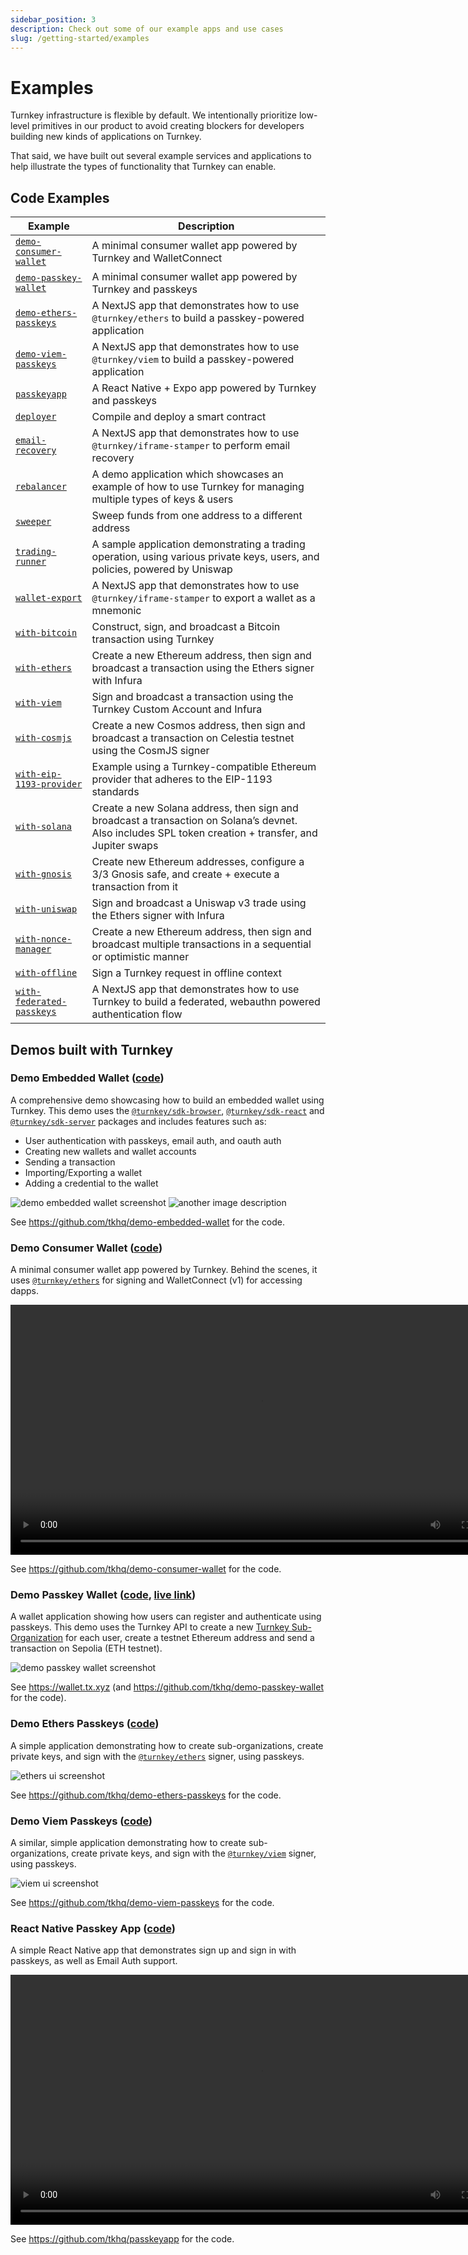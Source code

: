 ```yaml
---
sidebar_position: 3
description: Check out some of our example apps and use cases
slug: /getting-started/examples
---
```


# Examples

Turnkey infrastructure is flexible by default. We intentionally prioritize low-level primitives in our product to avoid creating blockers for developers building new kinds of applications on Turnkey.

That said, we have built out several example services and applications to help illustrate the types of functionality that Turnkey can enable.

## Code Examples

| Example                                                                                              | Description                                                                                                                                           |
| ---------------------------------------------------------------------------------------------------- | ----------------------------------------------------------------------------------------------------------------------------------------------------- |
| [`demo-consumer-wallet`](https://github.com/tkhq/demo-consumer-wallet)                               | A minimal consumer wallet app powered by Turnkey and WalletConnect                                                                                    |
| [`demo-passkey-wallet`](https://github.com/tkhq/demo-passkey-wallet)                                 | A minimal consumer wallet app powered by Turnkey and passkeys                                                                                         |
| [`demo-ethers-passkeys`](https://github.com/tkhq/demo-ethers-passkeys)                               | A NextJS app that demonstrates how to use `@turnkey/ethers` to build a passkey-powered application                                                    |
| [`demo-viem-passkeys`](https://github.com/tkhq/demo-viem-passkeys)                                   | A NextJS app that demonstrates how to use `@turnkey/viem` to build a passkey-powered application                                                      |
| [`passkeyapp`](https://github.com/tkhq/passkeyapp)                                                   | A React Native + Expo app powered by Turnkey and passkeys                                                                                             |
| [`deployer`](https://github.com/tkhq/sdk/tree/main/examples/deployer/)                               | Compile and deploy a smart contract                                                                                                                   |
| [`email-recovery`](https://github.com/tkhq/sdk/tree/main/examples/email-recovery/)                   | A NextJS app that demonstrates how to use `@turnkey/iframe-stamper` to perform email recovery                                                         |
| [`rebalancer`](https://github.com/tkhq/sdk/tree/main/examples/rebalancer/)                           | A demo application which showcases an example of how to use Turnkey for managing multiple types of keys & users                                       |
| [`sweeper`](https://github.com/tkhq/sdk/tree/main/examples/sweeper/)                                 | Sweep funds from one address to a different address                                                                                                   |
| [`trading-runner`](https://github.com/tkhq/sdk/tree/main/examples/trading-runner/)                   | A sample application demonstrating a trading operation, using various private keys, users, and policies, powered by Uniswap                           |
| [`wallet-export`](https://github.com/tkhq/sdk/tree/main/examples/wallet-export/)                     | A NextJS app that demonstrates how to use `@turnkey/iframe-stamper` to export a wallet as a mnemonic                                                  |
| [`with-bitcoin`](https://github.com/tkhq/sdk/tree/main/examples/with-bitcoin)                        | Construct, sign, and broadcast a Bitcoin transaction using Turnkey                                                                                    |
| [`with-ethers`](https://github.com/tkhq/sdk/tree/main/examples/with-ethers/)                         | Create a new Ethereum address, then sign and broadcast a transaction using the Ethers signer with Infura                                              |
| [`with-viem`](https://github.com/tkhq/sdk/tree/main/examples/with-viem/)                             | Sign and broadcast a transaction using the Turnkey Custom Account and Infura                                                                          |
| [`with-cosmjs`](https://github.com/tkhq/sdk/tree/main/examples/with-cosmjs/)                         | Create a new Cosmos address, then sign and broadcast a transaction on Celestia testnet using the CosmJS signer                                        |
| [`with-eip-1193-provider`](https://github.com/tkhq/sdk/tree/main/examples/with-eip-1193-provider/)   | Example using a Turnkey-compatible Ethereum provider that adheres to the EIP-1193 standards                                                           |
| [`with-solana`](https://github.com/tkhq/sdk/tree/main/examples/with-solana/)                         | Create a new Solana address, then sign and broadcast a transaction on Solana’s devnet. Also includes SPL token creation + transfer, and Jupiter swaps |
| [`with-gnosis`](https://github.com/tkhq/sdk/tree/main/examples/with-gnosis/)                         | Create new Ethereum addresses, configure a 3/3 Gnosis safe, and create + execute a transaction from it                                                |
| [`with-uniswap`](https://github.com/tkhq/sdk/tree/main/examples/with-uniswap/)                       | Sign and broadcast a Uniswap v3 trade using the Ethers signer with Infura                                                                             |
| [`with-nonce-manager`](https://github.com/tkhq/sdk/tree/main/examples/with-nonce-manager/)           | Create a new Ethereum address, then sign and broadcast multiple transactions in a sequential or optimistic manner                                     |
| [`with-offline`](https://github.com/tkhq/sdk/tree/main/examples/with-offline/)                       | Sign a Turnkey request in offline context                                                                                                             |
| [`with-federated-passkeys`](https://github.com/tkhq/sdk/tree/main/examples/with-federated-passkeys/) | A NextJS app that demonstrates how to use Turnkey to build a federated, webauthn powered authentication flow                                          |

## Demos built with Turnkey

### Demo Embedded Wallet ([code](https://github.com/tkhq/demo-embedded-wallet))

A comprehensive demo showcasing how to build an embedded wallet using Turnkey. This demo uses the [`@turnkey/sdk-browser`](https://www.npmjs.com/package/@turnkey/sdk-browser), [`@turnkey/sdk-react`](https://www.npmjs.com/package/@turnkey/sdk-react) and [`@turnkey/sdk-server`](https://www.npmjs.com/package/@turnkey/sdk-server) packages and includes features such as:

- User authentication with passkeys, email auth, and oauth auth
- Creating new wallets and wallet accounts
- Sending a transaction
- Importing/Exporting a wallet
- Adding a credential to the wallet

<p style={{ display: "flex",  alignItems: "center", justifyContent: "center", flexWrap: "wrap" }}>
  <img
    src="/demo-embedded-wallet.png"
    alt="demo embedded wallet screenshot"
    style={{ width: "50%", marginBottom: "10px" }}
  />
  <img
    src="/demo-embedded-wallet-ui.png"
    alt="another image description"
    style={{ width: "50%" }}
  />
</p>

See https://github.com/tkhq/demo-embedded-wallet for the code.

### Demo Consumer Wallet ([code](https://github.com/tkhq/demo-consumer-wallet))

A minimal consumer wallet app powered by Turnkey. Behind the scenes, it uses [`@turnkey/ethers`](https://www.npmjs.com/package/@turnkey/ethers) for signing and WalletConnect (v1) for accessing dapps.

<p style={{ textAlign: "center" }}>
  <video controls width="800px">
    <source src="https://github.com/tkhq/demo-consumer-wallet/assets/127255904/2c3409df-2d7c-4ec3-9aa8-e2944a0b0e0a"/>
  </video>
</p>

See https://github.com/tkhq/demo-consumer-wallet for the code.

### Demo Passkey Wallet ([code](https://github.com/tkhq/demo-passkey-wallet), [live link](https://wallet.tx.xyz))

A wallet application showing how users can register and authenticate using passkeys.
This demo uses the Turnkey API to create a new [Turnkey Sub-Organization](/concepts/sub-organizations) for each user, create a testnet Ethereum address and send a transaction on Sepolia (ETH testnet).

<p style={{ textAlign: "center" }}>
  <img
    src="/demo-passkey-wallet.png"
    alt="demo passkey wallet screenshot"
    style={{ width: 800 }}
  />
</p>

See https://wallet.tx.xyz (and https://github.com/tkhq/demo-passkey-wallet for the code).

### Demo Ethers Passkeys ([code](https://github.com/tkhq/demo-ethers-passkeys))

A simple application demonstrating how to create sub-organizations, create private keys, and sign with the [`@turnkey/ethers`](https://github.com/tkhq/sdk/tree/main/packages/ethers) signer, using passkeys.

<p style={{ textAlign: "center" }}>
  <img
    src="/ethers-ui-screenshot.png"
    alt="ethers ui screenshot"
    style={{ width: 800 }}
  />
</p>

See https://github.com/tkhq/demo-ethers-passkeys for the code.

### Demo Viem Passkeys ([code](https://github.com/tkhq/demo-viem-passkeys))

A similar, simple application demonstrating how to create sub-organizations, create private keys, and sign with the [`@turnkey/viem`](https://github.com/tkhq/sdk/tree/main/packages/viem) signer, using passkeys.

<p style={{ textAlign: "center" }}>
  <img
    src="/viem-ui-screenshot.png"
    alt="viem ui screenshot"
    style={{ width: 800 }}
  />
</p>

See https://github.com/tkhq/demo-viem-passkeys for the code.

### React Native Passkey App ([code](https://github.com/tkhq/passkeyapp))

A simple React Native app that demonstrates sign up and sign in with passkeys, as well as Email Auth support.

<p style={{ textAlign: "center" }}>
  <video controls width="800px">
    <source src="https://github.com/r-n-o/passkeyapp/assets/104520680/9fabf71c-d88a-4631-8bfa-14b55c72967b"/>
  </video>
</p>

See https://github.com/tkhq/passkeyapp for the code.
